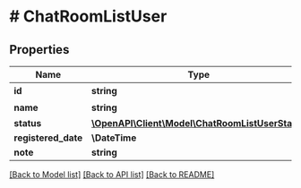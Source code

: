 # # ChatRoomListUser

## Properties

Name | Type | Description | Notes
------------ | ------------- | ------------- | -------------
**id** | **string** | ID番号 |
**name** | **string** | 名前 |
**status** | [**\OpenAPI\Client\Model\ChatRoomListUserStatus**](ChatRoomListUserStatus.md) |  |
**registered_date** | **\DateTime** |  |
**note** | **string** |  |

[[Back to Model list]](../../README.md#models) [[Back to API list]](../../README.md#endpoints) [[Back to README]](../../README.md)
